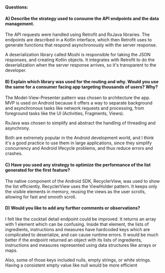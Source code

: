 **Questions:**

#### A) Describe the strategy used to consume the API endpoints and the data management.

The API requests were handled using Retrofit and RxJava libraries. The endpoints are described in a Kotlin interface, which then Retrofit uses to generate functions that respond asynchronously with the server response.

A deserialization library called Moshi is responsible for taking the JSON responses, and creating Kotlin objects. It integrates with Retrofit to do the deserialization when the server response arrives, so it&#39;s transparent to the developer.

#### B) Explain which library was used for the routing and why. Would you use the same for a consumer facing app targeting thousands of users? Why?

The Model-View-Presenter pattern was chosen to architecture the app. MVP is used on Android because it offers a way to separate background and asynchronous tasks like network requests and processing, from foreground tasks like the UI (Activities, Fragments, Views).

RxJava was chosen to simplify and abstract the handling of threading and asynchrony.

Both are extremely popular in the Android development world, and I think it&#39;s a good practice to use them in large applications, since they simplify concurrency and Android lifecycle problems, and thus reduce errors and crashes.

#### C) Have you used any strategy to optimize the performance of the list generated for the first feature?

The native component of the Android SDK, RecyclerView, was used to show the list efficiently.
RecyclerView uses the ViewHolder pattern. It keeps only the visible elements in memory, reusing the views as the user scrolls, allowing for fast and smooth scroll.

#### D) Would you like to add any further comments or observations?

I felt like the cocktail detail endpoint could be improved. It returns an array with 1 element which can be confusing. Inside that element, the lists of ingredients, instructions and measures have hardcoded keys which are complicated to deserialize, and can cause runtime errors. It would be much better if the endpoint returned an object with its lists of ingredients, instructions and measures represented using data structures like arrays or maps.

Also, some of those keys included nulls, empty strings, or white strings. Having a consistent empty value like null would be more efficient
